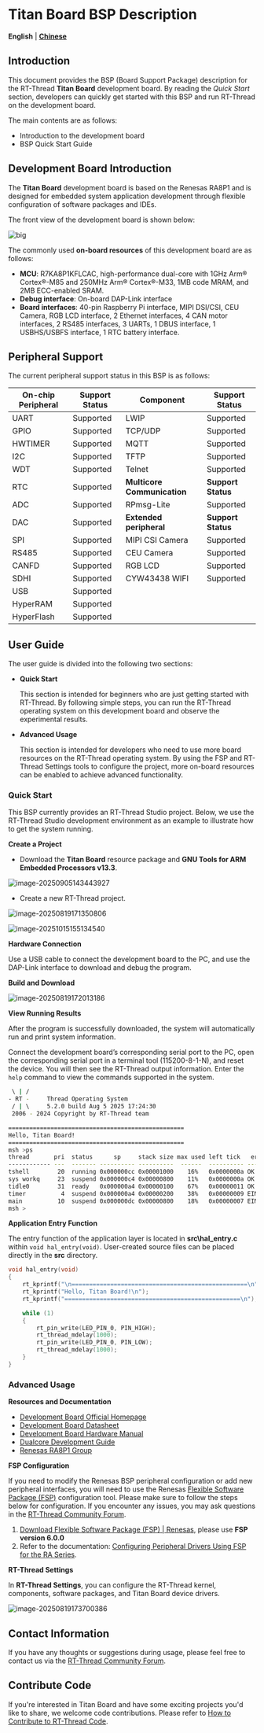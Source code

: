# Titan Board BSP Description

**English** | [**Chinese**](./README_zh.md)

## Introduction

This document provides the BSP (Board Support Package) description for the RT-Thread **Titan Board** development board. By reading the *Quick Start* section, developers can quickly get started with this BSP and run RT-Thread on the development board.

The main contents are as follows:

- Introduction to the development board
- BSP Quick Start Guide

## Development Board Introduction

The **Titan Board** development board is based on the Renesas RA8P1 and is designed for embedded system application development through flexible configuration of software packages and IDEs.

The front view of the development board is shown below:

![big](figures/big.png)

The commonly used **on-board resources** of this development board are as follows:

- **MCU**: R7KA8P1KFLCAC, high-performance dual-core with 1GHz Arm® Cortex®-M85 and 250MHz Arm® Cortex®-M33, 1MB code MRAM, and 2MB ECC-enabled SRAM.
- **Debug interface**: On-board DAP-Link interface
- **Board interfaces**: 40-pin Raspberry Pi interface, MIPI DSI/CSI, CEU Camera, RGB LCD interface, 2 Ethernet interfaces, 4 CAN motor interfaces, 2 RS485 interfaces, 3 UARTs, 1 DBUS interface, 1 USBHS/USBFS interface, 1 RTC battery interface.

## Peripheral Support

The current peripheral support status in this BSP is as follows:

| **On-chip Peripheral** | **Support Status** | **Component**               | **Support Status** |
| ---------------------- | ------------------ | --------------------------- | ------------------ |
| UART                   | Supported          | LWIP                        | Supported          |
| GPIO                   | Supported          | TCP/UDP                     | Supported          |
| HWTIMER                | Supported          | MQTT                        | Supported          |
| I2C                    | Supported          | TFTP                        | Supported          |
| WDT                    | Supported          | Telnet                      | Supported          |
| RTC                    | Supported          | **Multicore Communication** | **Support Status** |
| ADC                    | Supported          | RPmsg-Lite                  | Supported          |
| DAC                    | Supported          | **Extended peripheral**     | **Support Status** |
| SPI                    | Supported          | MIPI CSI Camera             | Supported          |
| RS485                  | Supported          | CEU Camera                  | Supported          |
| CANFD                  | Supported          | RGB LCD                     | Supported          |
| SDHI                   | Supported          | CYW43438 WIFI               | Supported          |
| USB                    | Supported          |                             |                    |
| HyperRAM               | Supported          |                             |                    |
| HyperFlash             | Supported          |                             |                    |

## User Guide

The user guide is divided into the following two sections:

- **Quick Start**

  This section is intended for beginners who are just getting started with RT-Thread. By following simple steps, you can run the RT-Thread operating system on this development board and observe the experimental results.

- **Advanced Usage**

  This section is intended for developers who need to use more board resources on the RT-Thread operating system. By using the FSP and RT-Thread Settings tools to configure the project, more on-board resources can be enabled to achieve advanced functionality.

### Quick Start

This BSP currently provides an RT-Thread Studio project. Below, we use the RT-Thread Studio development environment as an example to illustrate how to get the system running.

**Create a Project**

- Download the **Titan Board** resource package and **GNU Tools for ARM Embedded Processors v13.3**.

![image-20250905143443927](figures/image-20250905143443927.png)

- Create a new RT-Thread project.

![image-20250819171350806](figures/image-20250819171350806.png)

![image-20251015155134540](figures/image-20251015155134540.png)

**Hardware Connection**

Use a USB cable to connect the development board to the PC, and use the DAP-Link interface to download and debug the program.

**Build and Download**

![image-20250819172013186](figures/image-20250819172013186.png)

**View Running Results**

After the program is successfully downloaded, the system will automatically run and print system information.

Connect the development board’s corresponding serial port to the PC, open the corresponding serial port in a terminal tool (115200-8-1-N), and reset the device. You will then see the RT-Thread output information. Enter the `help` command to view the commands supported in the system.

```bash
 \ | /
- RT -     Thread Operating System
 / | \     5.2.0 build Aug 5 2025 17:24:30
 2006 - 2024 Copyright by RT-Thread team

==================================================
Hello, Titan Board!
==================================================
msh >ps
thread       pri  status      sp     stack size max used left tick   error  tcb addr
------------ ---  ------- ---------- ----------  ------  ---------- ------- ----------
tshell        20  running 0x000000cc 0x00001000    16%   0x0000000a OK      0x22022568
sys workq     23  suspend 0x000000c4 0x00000800    11%   0x0000000a OK      0x22021a60
tidle0        31  ready   0x000000a4 0x00000100    67%   0x00000011 OK      0x220203c8
timer          4  suspend 0x000000a4 0x00000200    38%   0x00000009 EINTRPT 0x22020818
main          10  suspend 0x000000dc 0x00000800    18%   0x00000007 EINTRPT 0x22021128
msh >
```

**Application Entry Function**

The entry function of the application layer is located in **src\hal_entry.c** within `void hal_entry(void)`. User-created source files can be placed directly in the **src** directory.

```c
void hal_entry(void)
{
    rt_kprintf("\n==================================================\n");
    rt_kprintf("Hello, Titan Board!\n");
    rt_kprintf("==================================================\n");

    while (1)
    {
        rt_pin_write(LED_PIN_0, PIN_HIGH);
        rt_thread_mdelay(1000);
        rt_pin_write(LED_PIN_0, PIN_LOW);
        rt_thread_mdelay(1000);
    }
}
```

### Advanced Usage

**Resources and Documentation**

- [Development Board Official Homepage](https://www.rt-thread.org/document/site/#/rt-thread-version/rt-thread-standard/hw-board/ra8p1-titan-board/ra8p1-titan-board)
- [Development Board Datasheet](https://www.renesas.cn/zh/document/dst/25574255?r=25574019)
- [Development Board Hardware Manual](https://www.renesas.cn/zh/document/mah/25574257?r=25574019)
- [Dualcore Development Guide](https://www.renesas.cn/zh/document/apn/developing-ra8-dual-core-mcu?r=25574019)
- [Renesas RA8P1 Group](https://www.renesas.cn/zh/document/fly/renesas-ra8p1-group?r=25574019)

**FSP Configuration**

If you need to modify the Renesas BSP peripheral configuration or add new peripheral interfaces, you will need to use the Renesas [Flexible Software Package (FSP)](https://www.renesas.cn/zh/software-tool/flexible-software-package-fsp?queryID=c20a16b5f7f3866713b62c7acb07f2fc) configuration tool. Please make sure to follow the steps below for configuration. If you encounter any issues, you may ask questions in the [RT-Thread Community Forum](https://club.rt-thread.org/).

1. [Download Flexible Software Package (FSP) | Renesas](https://github.com/renesas/fsp/releases/download/v6.0.0/setup_fsp_v6_0_0_rasc_v2025-04.1.exe), please use **FSP version 6.0.0**
2. Refer to the documentation: [Configuring Peripheral Drivers Using FSP for the RA Series](https://www.rt-thread.org/document/site/#/rt-thread-version/rt-thread-standard/tutorial/make-bsp/renesas-ra/RA系列使用FSP配置外设驱动?id=ra系列使用-fsp-配置外设驱动).

**RT-Thread Settings**

In **RT-Thread Settings**, you can configure the RT-Thread kernel, components, software packages, and Titan Board device drivers.

![image-20250819173700386](figures/image-20250819173700386.png)

## Contact Information

If you have any thoughts or suggestions during usage, please feel free to contact us via the [RT-Thread Community Forum](https://club.rt-thread.org/).

## Contribute Code

If you're interested in Titan Board and have some exciting projects you'd like to share, we welcome code contributions. Please refer to [How to Contribute to RT-Thread Code](https://www.rt-thread.org/document/site/#/rt-thread-version/rt-thread-standard/development-guide/github/github).